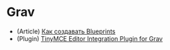 # Grav
- (Article) [Как создавать Blueprints](https://merryfreelance.com/blog/2017/06/grav-blueprints/)
- (Plugin) [TinyMCE Editor Integration Plugin for Grav](https://github.com/newbthenewbd/grav-plugin-tinymce-editor)
